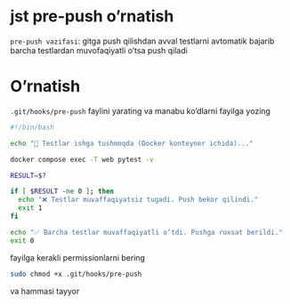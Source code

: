 # jst pre-push o’rnatish

`pre-push vazifasi`: gitga push qilishdan avval testlarni avtomatik bajarib barcha testlardan muvofaqiyatli o’tsa push qiladi

# O’rnatish

`.git/hooks/pre-push` faylini yarating va manabu ko’dlarni fayilga yozing

```bash
#!/bin/bash

echo "🚀 Testlar ishga tushmoqda (Docker konteyner ichida)..."

docker compose exec -T web pytest -v

RESULT=$?

if [ $RESULT -ne 0 ]; then
  echo "❌ Testlar muvaffaqiyatsiz tugadi. Push bekor qilindi."
  exit 1
fi

echo "✅ Barcha testlar muvaffaqiyatli o‘tdi. Pushga ruxsat berildi."
exit 0

```

fayilga kerakli permissionlarni bering

```bash
sudo chmod +x .git/hooks/pre-push
```

va hammasi tayyor
